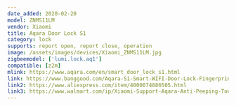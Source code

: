 ```yaml
---
date_added: 2020-02-20
model: ZNMS11LM
vendor: Xiaomi
title: Aqara Door Lock S1
category: lock
supports: report open, report close, operation
image: /assets/images/devices/Xiaomi_ZNMS11LM.jpg
zigbeemodel: ['lumi.lock.aq1']
compatible: [z2m]
mlink: https://www.aqara.com/en/smart_door_lock_s1.html
link: https://www.banggood.com/Aqara-S1-Smart-WIFI-Door-Lock-Fingerprint-Password-Unlock-p-1212775.html
link2: https://www.aliexpress.com/item/4000074886505.html
link3: https://www.walmart.com/ip/Xiaomi-Support-Aqara-Anti-Peeping-Touch-Security-Design-Function-Home-Password-ZigBee-Fingerprint-ZNMS11LM-Connection-For-IOS-Smart-Door-Lock-Android/367838357
---
```

